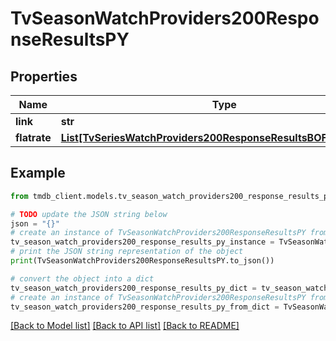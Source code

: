 # TvSeasonWatchProviders200ResponseResultsPY


## Properties

Name | Type | Description | Notes
------------ | ------------- | ------------- | -------------
**link** | **str** |  | [optional] 
**flatrate** | [**List[TvSeriesWatchProviders200ResponseResultsBOFlatrateInner]**](TvSeriesWatchProviders200ResponseResultsBOFlatrateInner.md) |  | [optional] 

## Example

```python
from tmdb_client.models.tv_season_watch_providers200_response_results_py import TvSeasonWatchProviders200ResponseResultsPY

# TODO update the JSON string below
json = "{}"
# create an instance of TvSeasonWatchProviders200ResponseResultsPY from a JSON string
tv_season_watch_providers200_response_results_py_instance = TvSeasonWatchProviders200ResponseResultsPY.from_json(json)
# print the JSON string representation of the object
print(TvSeasonWatchProviders200ResponseResultsPY.to_json())

# convert the object into a dict
tv_season_watch_providers200_response_results_py_dict = tv_season_watch_providers200_response_results_py_instance.to_dict()
# create an instance of TvSeasonWatchProviders200ResponseResultsPY from a dict
tv_season_watch_providers200_response_results_py_from_dict = TvSeasonWatchProviders200ResponseResultsPY.from_dict(tv_season_watch_providers200_response_results_py_dict)
```
[[Back to Model list]](../README.md#documentation-for-models) [[Back to API list]](../README.md#documentation-for-api-endpoints) [[Back to README]](../README.md)


